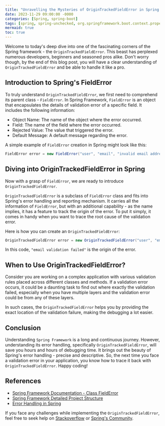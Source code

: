 ```yaml
---
title: "Unravelling the Mysteries of OriginTrackedFieldError in Spring Framework"
date: 2023-11-29 09:00:00 -0000
categories: [Spring, spring-boot]
tags: [spring, spring-unchecked, org.springframework.boot.context.properties.bind.validation]
mermaid: true
toc: true
---
```



Welcome to today's deep dive into one of the fascinating corners of the Spring framework - the `OriginTrackedFieldError`. This beast has perplexed numerous developers, beginners and seasoned pros alike. Don't worry though, by the end of this blog post, you will have a clear understanding of `OriginTrackedFieldError` and be able to handle it like a pro. 

## Introduction to Spring's FieldError

To truly understand `OriginTrackedFieldError`, we first need to comprehend its parent class - `FieldError`. In Spring Framework, `FieldError` is an object that encapsulates the details of validation error of a specific field. It includes the following information: 

- Object Name: The name of the object where the error occurred.
- Field: The name of the field where the error occurred.
- Rejected Value: The value that triggered the error.
- Default Message: A default message regarding the error.

A simple example of `FieldError` creation in Spring might look like this:

```java
FieldError error = new FieldError("user", "email", "invalid email address");
```

## Diving into OriginTrackedFieldError in Spring 

Now with a grasp of `FieldError`, we are ready to introduce `OriginTrackedFieldError`.

`OriginTrackedFieldError` is a subclass of `FieldError` class and fits into Spring's error handling and reporting mechanism. It carries all the information of `FieldError`, but with an additional capability - as the name implies, it has a feature to track the origin of the error. To put it simply, it comes in handy when you want to trace the root cause of the validation error. 

Here is how you can create an `OriginTrackedFieldError`:

```java
OriginTrackedFieldError error = new OriginTrackedFieldError("user", "email", "invalid email address", "email validation failed");
```
In this code, `"email validation failed"` is the origin of the error.

## When to Use OriginTrackedFieldError?

Consider you are working on a complex application with various validation rules placed across different classes and methods. If a validation error occurs, it could be a daunting task to find out where exactly the validation failed, especially when you have multiple layers and the validation error could be from any of these layers.

In such cases, the `OriginTrackedFieldError` helps you by providing the exact location of the validation failure, making the debugging a lot easier. 

## Conclusion

Understanding `Spring Framework` is a long and continuous journey. However, understanding its error handling, specifically `OriginTrackedFieldError`, will save you hours and hours of debugging time. It brings out the beauty of Spring's error handling - precise and descriptive. So, the next time you face a validation error in your application, you know how to trace it back with `OriginTrackedFieldError`. Happy coding!

## References 

- [Spring Framework Documentation - Class FieldError](https://docs.spring.io/spring-framework/docs/current/javadoc-api/org/springframework/validation/FieldError.html)
- [Spring Framework Detailed Project Structure](https://spring.io/projects/spring-framework)
- [Error Handling in Spring](https://www.baeldung.com/exception-handling-for-rest-with-spring)

If you face any challenges while implementing the `OriginTrackedFieldError`, feel free to seek help on [Stackoverflow](https://stackoverflow.com/questions/tagged/spring) or [Spring's Community](https://spring.io/community).